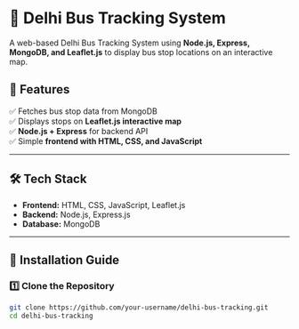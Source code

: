 # 🚌 Delhi Bus Tracking System

A web-based Delhi Bus Tracking System using **Node.js, Express, MongoDB, and Leaflet.js** to display bus stop locations on an interactive map.

## 📌 Features
✅ Fetches bus stop data from MongoDB  
✅ Displays stops on **Leaflet.js interactive map**  
✅ **Node.js + Express** for backend API  
✅ Simple **frontend with HTML, CSS, and JavaScript**  

---

## 🛠️ Tech Stack
- **Frontend:** HTML, CSS, JavaScript, Leaflet.js  
- **Backend:** Node.js, Express.js  
- **Database:** MongoDB  

---

## 🚀 Installation Guide

### 1️⃣ Clone the Repository
```bash
git clone https://github.com/your-username/delhi-bus-tracking.git
cd delhi-bus-tracking

